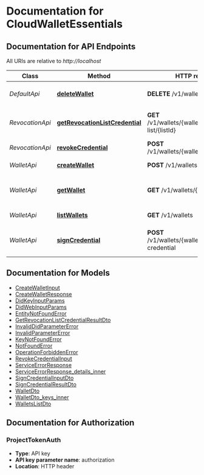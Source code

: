 # Documentation for CloudWalletEssentials

<a name="documentation-for-api-endpoints"></a>

## Documentation for API Endpoints

All URIs are relative to _http://localhost_

| Class           | Method                                                                               | HTTP request                                            | Description                         |
| --------------- | ------------------------------------------------------------------------------------ | ------------------------------------------------------- | ----------------------------------- |
| _DefaultApi_    | [**deleteWallet**](Apis/DefaultApi.md#deletewallet)                                  | **DELETE** /v1/wallets/{walletId}                       | delete wallet by walletId           |
| _RevocationApi_ | [**getRevocationListCredential**](Apis/RevocationApi.md#getrevocationlistcredential) | **GET** /v1/wallets/{walletId}/revocation-list/{listId} | Return revocation list credential.  |
| _RevocationApi_ | [**revokeCredential**](Apis/RevocationApi.md#revokecredential)                       | **POST** /v1/wallets/{walletId}/revoke                  | Revoke Credential.                  |
| _WalletApi_     | [**createWallet**](Apis/WalletApi.md#createwallet)                                   | **POST** /v1/wallets                                    | creates a wallet                    |
| _WalletApi_     | [**getWallet**](Apis/WalletApi.md#getwallet)                                         | **GET** /v1/wallets/{walletId}                          | get wallet details using wallet Id. |
| _WalletApi_     | [**listWallets**](Apis/WalletApi.md#listwallets)                                     | **GET** /v1/wallets                                     | lists all wallets                   |
| _WalletApi_     | [**signCredential**](Apis/WalletApi.md#signcredential)                               | **POST** /v1/wallets/{walletId}/sign-credential         | signs credential with the wallet    |

<a name="documentation-for-models"></a>

## Documentation for Models

- [CreateWalletInput](./Models/CreateWalletInput.md)
- [CreateWalletResponse](./Models/CreateWalletResponse.md)
- [DidKeyInputParams](./Models/DidKeyInputParams.md)
- [DidWebInputParams](./Models/DidWebInputParams.md)
- [EntityNotFoundError](./Models/EntityNotFoundError.md)
- [GetRevocationListCredentialResultDto](./Models/GetRevocationListCredentialResultDto.md)
- [InvalidDidParameterError](./Models/InvalidDidParameterError.md)
- [InvalidParameterError](./Models/InvalidParameterError.md)
- [KeyNotFoundError](./Models/KeyNotFoundError.md)
- [NotFoundError](./Models/NotFoundError.md)
- [OperationForbiddenError](./Models/OperationForbiddenError.md)
- [RevokeCredentialInput](./Models/RevokeCredentialInput.md)
- [ServiceErrorResponse](./Models/ServiceErrorResponse.md)
- [ServiceErrorResponse_details_inner](./Models/ServiceErrorResponse_details_inner.md)
- [SignCredentialInputDto](./Models/SignCredentialInputDto.md)
- [SignCredentialResultDto](./Models/SignCredentialResultDto.md)
- [WalletDto](./Models/WalletDto.md)
- [WalletDto_keys_inner](./Models/WalletDto_keys_inner.md)
- [WalletsListDto](./Models/WalletsListDto.md)

<a name="documentation-for-authorization"></a>

## Documentation for Authorization

<a name="ProjectTokenAuth"></a>

### ProjectTokenAuth

- **Type**: API key
- **API key parameter name**: authorization
- **Location**: HTTP header
